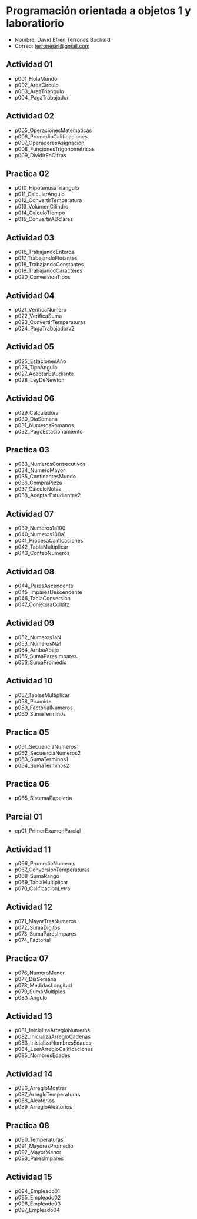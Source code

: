 # Programación orientada a objetos 1 y laboratiorio

- Nombre: David Efrén Terrones Buchard
- Correo: <terronesirl@gmail.com>

## Actividad 01

- p001_HolaMundo
- p002_AreaCirculo
- p003_AreaTriangulo
- p004_PagaTrabajador

## Actividad 02

- p005_OperacionesMatematicas
- p006_PromedioCalificaciones
- p007_OperadoresAsignacion
- p008_FuncionesTrigonometricas
- p009_DividirEnCifras

## Practica 02

- p010_HipotenusaTriangulo
- p011_CalcularAngulo
- p012_ConvertirTemperatura
- p013_VolumenCilindro
- p014_CalculoTiempo
- p015_ConvertirADolares

## Actividad 03

- p016_TrabajandoEnteros
- p017_TrabajandoFlotantes
- p018_TrabajandoConstantes
- p019_TrabajandoCaracteres
- p020_ConversionTipos

## Actividad 04

- p021_VerificaNumero
- p022_VerificaSuma
- p023_ConvertirTemperaturas
- p024_PagaTrabajadorv2

## Actividad 05

- p025_EstacionesAño
- p026_TipoAngulo
- p027_AceptarEstudiante
- p028_LeyDeNewton

## Actividad 06

- p029_Calculadora
- p030_DiaSemana
- p031_NumerosRomanos
- p032_PagoEstacionamiento

## Practica 03

- p033_NumerosConsecutivos
- p034_NumeroMayor
- p035_ContinentesMundo
- p036_CompraPizza
- p037_CalculoNotas
- p038_AceptarEstudiantev2

## Actividad 07

- p039_Numeros1a100
- p040_Numeros100a1
- p041_ProcesaCalificaciones
- p042_TablaMultiplicar
- p043_ConteoNumeros

## Actividad 08

- p044_ParesAscendente
- p045_ImparesDescendente
- p046_TablaConversion
- p047_ConjeturaCollatz

## Actividad 09

- p052_Numeros1aN
- p053_NumerosNa1
- p054_ArribaAbajo
- p055_SumaParesImpares
- p056_SumaPromedio

## Actividad 10

- p057_TablasMultiplicar
- p058_Piramide
- p059_FactorialNumeros
- p060_SumaTerminos

## Practica 05

- p061_SecuenciaNumeros1
- p062_SecuenciaNumeros2
- p063_SumaTerminos1
- p064_SumaTerminos2

## Practica 06

- p065_SistemaPapeleria

## Parcial 01

- ep01_PrimerExamenParcial

## Actividad 11

- p066_PromedioNumeros
- p067_ConversionTemperaturas
- p068_SumaRango
- p069_TablaMultiplicar
- p070_CalificacionLetra

## Actividad 12

- p071_MayorTresNumeros
- p072_SumaDigitos
- p073_SumaParesImpares
- p074_Factorial

## Practica 07

- p076_NumeroMenor
- p077_DiaSemana
- p078_MedidasLongitud
- p079_SumaMultiplos
- p080_Angulo

## Actividad 13

- p081_InicializaArregloNumeros
- p082_InicializaArregloCadenas
- p083_InicializaNombresEdades
- p084_LeerArregloCalificaciones
- p085_NombresEdades

## Actividad 14

- p086_ArregloMostrar
- p087_ArregloTemperaturas
- p088_Aleatorios
- p089_ArregloAleatorios

## Practica 08

- p090_Temperaturas
- p091_MayoresPromedio
- p092_MayorMenor
- p093_ParesImpares

## Actividad 15

- p094_Empleado01
- p095_Empleado02
- p096_Empleado03
- p097_Empleado04


